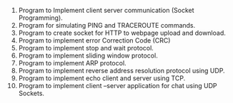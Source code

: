 1. Program to Implement client server communication (Socket Programming).
2. Program for simulating PING and TRACEROUTE commands.
3. Program to create socket for HTTP to webpage upload and download.
4. Program to implement error Correction Code (CRC)
5. Program to implement stop and wait protocol.
6. Program to implement sliding window protocol.
7. Program to implement ARP protocol.
8. Program to implement reverse address resolution protocol using UDP.
9. Program to implement echo client and server using TCP.
10. Program to implement client –server application for chat using UDP Sockets.
